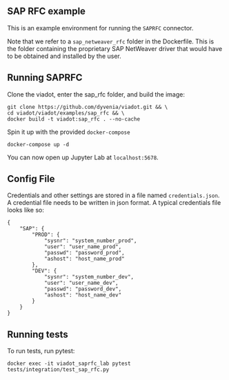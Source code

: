 ## SAP RFC example

This is an example environment for running the `SAPRFC` connector. 


Note that we refer to a `sap_netweaver_rfc` folder in the Dockerfile. This is the folder containing the proprietary SAP NetWeaver driver that would have to be obtained and installed by the user.

## Running SAPRFC
Clone the viadot, enter the sap_rfc folder, and build the image:
```
git clone https://github.com/dyvenia/viadot.git && \
cd viadot/viadot/examples/sap_rfc && \
docker build -t viadot:sap_rfc . --no-cache
```

Spin it up with the provided `docker-compose`
```
docker-compose up -d
```

You can now open up Jupyter Lab at `localhost:5678`. 

## Config File
Credentials and other settings are stored in a file named `credentials.json`. A credential file needs to be written in json format. A typical credentials file looks like so:

```
{
    "SAP": {
        "PROD": {
            "sysnr": "system_number_prod",
            "user": "user_name_prod",
            "passwd": "password_prod",
            "ashost": "host_name_prod"
        },
        "DEV": {
            "sysnr": "system_number_dev",
            "user": "user_name_dev",
            "passwd": "password_dev",
            "ashost": "host_name_dev"
        }
    }
}
```

## Running tests
To run tests, run pytest:
```
docker exec -it viadot_saprfc_lab pytest tests/integration/test_sap_rfc.py
```